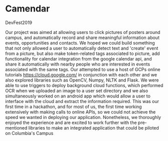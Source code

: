 # Camendar
DevFest2019

Our project was aimed at allowing users to click pictures of posters around campus, and automatically record and share meaningful information about events, opportunities and contacts. We hoped we could build something that not only allowed a user to automatically detect text and 'create' event from a picture, but also make token-related tags associated to picture,  add functionality for calendar integration from the google calendar api, and share it automatically with nearby people who are interested in events associated with the same tags.
Our attempted to use a host of GCPs online tutorials https://cloud.google.com/ in conjunction with each other and we also explored libraries such as OpenCV, Numpy, NLTK and Flask. We were able to use triggers to deploy background cloud functions, which performed OCR when we uploaded an image to a user set directory and we also simultaneously worked on an android app which would allow a user to interface with the cloud and extract the information required. This was our first time in a hackathon, and for most of us, the first time working extensively with making calls to online APIs, so we could not achieve the speed we wanted in deploying our application. Nonetheless, we thoroughly enjoyed the experience and are excited to work further with the pre-mentioned libraries to make an integrated application that could be piloted on Columbia's Campus
